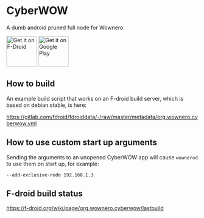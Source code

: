 # CyberWOW

A dumb android pruned full node for Wownero.

[<img src="https://f-droid.org/badge/get-it-on.png"
      alt="Get it on F-Droid"
      height="80">](https://f-droid.org/en/packages/org.wownero.cyberwow/)
<a href='https://play.google.com/store/apps/details?id=org.wownero.cyberwow'><img alt='Get it on Google Play' src='https://play.google.com/intl/en_us/badges/images/generic/en_badge_web_generic.png' height='80'/></a>


## How to build

An example build script that works on an F-droid build server, which is based on debian stable, is here:

<https://gitlab.com/fdroid/fdroiddata/-/raw/master/metadata/org.wownero.cyberwow.yml>

## How to use custom start up arguments

Sending the arguments to an unopened CyberWOW app will cause `wownerod` to use them on start up, for example:

`--add-exclusive-node 192.168.1.3`

## F-droid build status

<https://f-droid.org/wiki/page/org.wownero.cyberwow/lastbuild>
